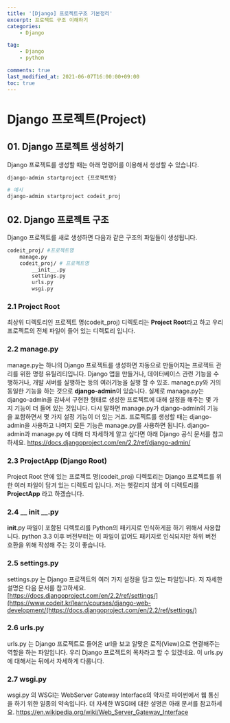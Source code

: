 ```yaml
---
title: '[Django] 프로젝트구조 기본정리'
excerpt: 프로젝트 구조 이해하기
categories:
    - Django

tag:
    - Django
    - python

comments: true
last_modified_at: 2021-06-07T16:00:00+09:00
toc: true
---
```


# Django 프로젝트(Project)

## 01. Django 프로젝트 생성하기

Django 프로젝트를 생성할 때는 아래 명령어를 이용해서 생성할 수 있습니다.

```bash
django-admin startproject {프로젝트명}

# 예시
django-admin startproject codeit_proj
```

## 02. Django 프로젝트 구조

Django 프로젝트를 새로 생성하면 다음과 같은 구조의 파일들이 생성됩니다.

```bash
codeit_proj/ #프로젝트명
    manage.py
    codeit_proj/ # 프로젝트명
        __init__.py
        settings.py
        urls.py
        wsgi.py
```

### 2.1 Project Root

최상위 디렉토리인 프로젝트 명(codeit_proj) 디렉토리는 **Project Root**라고 하고 우리 프로젝트의 전체 파일이 들어 있는 디렉토리 입니다.

### 2.2 manage.py

manage.py는 하나의 Django 프로젝트를 생성하면 자동으로 만들어지는 프로젝트 관리를 위한 명령 유틸리티입니다. Django 앱을 만들거나, 데이터베이스 관련 기능을 수행하거나, 개발 서버를 실행하는 등의 여러기능을 실행 할 수 있죠.
 manage.py와 거의 동일한 기능을 하는 것으로 **django-admin**이 있습니다. 실제로 manage.py는 django-admin을 감싸서 구현한 형태로 생성한 프로젝트에 대해 설정을 해주는 몇 가지 기능이 더 들어 있는 것입니다. 다시 말하면 manage.py가 django-admin의 기능을 포함하면서 몇 가지 설정 기능이 더 있는 거죠. 프로젝트를 생성할 때는 django-admin을 사용하고 나머지 모든 기능은 manage.py를 사용하면 됩니다. 
 django-admin과 manage.py 에 대해 더 자세하게 알고 싶다면 아래 Django 공식 문서를 참고하세요. https://docs.djangoproject.com/en/2.2/ref/django-admin/

### 2.3 ProjectApp (Django Root)

Project Root 안에 있는 프로젝트 명(codeit_proj) 디렉토리는 Django 프로젝트를 위한 여러 파일이 담겨 있는 디렉토리 입니다. 저는 헷갈리지 않게 이 디렉토리를 **ProjectApp** 라고 하겠습니다.

### 2.4 __ init __.py

__init__.py 파일이 포함된 디렉토리를 Python의 패키지로 인식하게끔 하기 위해서 사용합니다. python 3.3 이후 버전부터는 이 파일이 없어도 패키지로 인식되지만 하위 버전 호환을 위해 작성해 주는 것이 좋습니다.

### 2.5 settings.py

settings.py 는 Django 프로젝트의 여러 가지 설정을 담고 있는 파일입니다. 저 자세한 설명은 다음 문서를 참고하세요. [https://docs.djangoproject.com/en/2.2/ref/settings/](https://www.codeit.kr/learn/courses/django-web-development/(https://docs.djangoproject.com/en/2.2/ref/settings/)

### 2.6 urls.py

urls.py 는 Django 프로젝트로 들어온 url을 보고 알맞은 로직(View)으로 연결해주는 역할을 하는 파일입니다. 우리 Django 프로젝트의 목차라고 할 수 있겠네요. 이 urls.py에 대해서는 뒤에서 자세하게 다룹니다.

### 2.7 wsgi.py

wsgi.py 의 WSGI는 WebServer Gateway Interface의 약자로 파이썬에서 웹 통신을 하기 위한 일종의 약속입니다. 더 자세한 WSGI에 대한 설명은 아래 문서를 참고하세요. https://en.wikipedia.org/wiki/Web_Server_Gateway_Interface